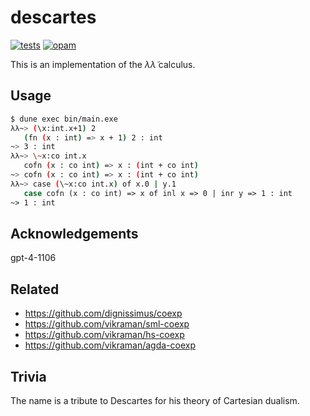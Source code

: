 # descartes

[![tests](https://github.com/vikraman/descartes/actions/workflows/workflow.yml/badge.svg)](https://github.com/vikraman/descartes/actions/workflows/workflow.yml)
[![opam](https://github.com/vikraman/descartes/actions/workflows/opam-dependency-submission.yml/badge.svg)](https://github.com/vikraman/descartes/actions/workflows/opam-dependency-submission.yml)

This is an implementation of the $\lambda\widetilde{\lambda}$ calculus.

## Usage

```bash
$ dune exec bin/main.exe
λλ~> (\x:int.x+1) 2
   (fn (x : int) => x + 1) 2 : int
~> 3 : int
λλ~> \~x:co int.x
   cofn (x : co int) => x : (int + co int)
~> cofn (x : co int) => x : (int + co int)
λλ~> case (\~x:co int.x) of x.0 | y.1
   case cofn (x : co int) => x of inl x => 0 | inr y => 1 : int
~> 1 : int
```

## Acknowledgements

gpt-4-1106

## Related

- https://github.com/dignissimus/coexp
- https://github.com/vikraman/sml-coexp
- https://github.com/vikraman/hs-coexp
- https://github.com/vikraman/agda-coexp

## Trivia

The name is a tribute to Descartes for his theory of Cartesian dualism.
